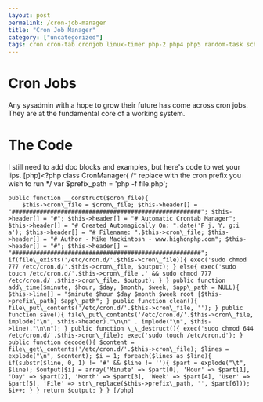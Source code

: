 ```yaml
---
layout: post
permalink: /cron-job-manager
title: "Cron Job Manager"
category: ["uncategorized"]
tags: cron cron-tab cronjob linux-timer php-2 php4 php5 random-task schedule schedule-task zepnik
---
```

# Cron Jobs
Any sysadmin with a hope to grow their future has come across cron jobs. They are at the fundamental core of a working system. 
# The Code
I still need to add doc blocks and examples, but here's code to wet your lips. [php]<?php class CronManager{
	/* replace with the cron prefix you wish to run */
	var $prefix_path = 'php -f file.php';

	public function __construct($cron_file){
		$this->cron\_file = $cron\_file; $this->header[] = "######################################################"; $this->header[] = "#"; $this->header[] = "# Automatic Crontab Manager"; $this->header[] = "# Created Automagically On: ".date('F j, Y, g:i a'); $this->header[] = "# Filename: ".$this->cron\_file; $this->header[] = "# Author - Mike Mackintosh - www.highonphp.com"; $this->header[] = "#"; $this->header[] = "######################################################"; if(file\_exists('/etc/cron.d/'.$this->cron\_file)){ exec('sudo chmod 777 /etc/cron.d/'.$this->cron\_file, $output); } else{ exec('sudo touch /etc/cron.d/'.$this->cron\_file .' && sudo chmod 777 /etc/cron.d/'.$this->cron\_file, $output); } } public function add\_time($minute, $hour, $day, $month, $week, $app\_path = NULL){ $this->line[] = "$minute $hour $day $month $week root {$this->prefix\_path} $app\_path"; } public function clean(){ file\_put\_contents('/etc/cron.d/'.$this->cron\_file, ''); } public function save(){ file\_put\_contents('/etc/cron.d/'.$this->cron\_file, implode("\n", $this->header)."\n\n" . implode("\n", $this->line)."\n\n"); } public function \_\_destruct(){ exec('sudo chmod 644 /etc/cron.d/'.$this->cron\_file); exec('sudo touch /etc/cron.d'); } public function decode(){ $content = file\_get\_contents('/etc/cron.d/'.$this->cron\_file); $lines = explode("\n", $content); $i = 1; foreach($lines as $line){ if(substr($line, 0, 1) != '#' && $line != ''){ $part = explode("\t", $line); $output[$i] = array('Minute' => $part[0], 'Hour' => $part[1], 'Day' => $part[2], 'Month' => $part[3], 'Week' => $part[4], 'User' => $part[5], 'File' => str\_replace($this->prefix\_path, '', $part[6])); $i++; } } return $output; } } [/php]